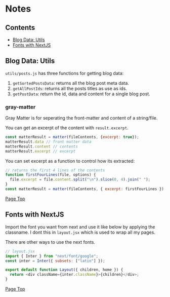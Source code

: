 # Notes

## Contents

- [Blog Data: Utils](#blog-data-utils)
- [Fonts with NextJS](#fonts-with-nextjs)

## Blog Data: Utils

`utils/posts.js` has three functions for getting blog data:

1. `getSortedPostsData`: returns all the blog post meta data.
2. `getAllPostIds`: returns all the posts titles as use as ids.
3. `getPostData`: return the id, data and content for a single blog post.

### gray-matter

Gray Matter is for seperating the front-matter and content of a string/file.

You can get an excerpt of the content with `result.excerpt`.

```javaScript
const matterResult = matter(fileContents, {excerpt: true});
matterResult.data // front matter data
matterResult.content // contents
matterResult.excerpt // excerpt
```

You can set excerpt as a function to control how its extracted:

```javascript
// returns the first 4 lines of the contents
function firstFourLines(file, options) {
  file.excerpt = file.content.split("\n").slice(0, 4).join(" ");
}
const matterResult = matter(fileContents, { excerpt: firstFourLines });
```

[Page Top](#contents)

## Fonts with NextJS

Import the font you want from next and use it like below by applying the classname. I dont this in `layout.jsx` which is used to wrap all my pages.

There are other ways to use the next fonts.

```javascript
// layout.jsx
import { Inter } from "next/font/google";
const inter = Inter({ subsets: ["latin"] });

export default function Layout({ children, home }) {
  return <div className={inter.className}>{children}</div>;
}
```

[Page Top](#contents)

